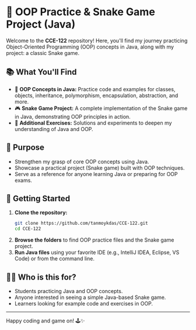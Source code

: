 # 🐍 OOP Practice & Snake Game Project (Java)

Welcome to the **CCE-122** repository! Here, you'll find my journey practicing Object-Oriented Programming (OOP) concepts in Java, along with my project: a classic Snake game.

## 📚 What You'll Find

- 🔹 **OOP Concepts in Java:** Practice code and examples for classes, objects, inheritance, polymorphism, encapsulation, abstraction, and more.
- 🎮 **Snake Game Project:** A complete implementation of the Snake game in Java, demonstrating OOP principles in action.
- 📝 **Additional Exercises:** Solutions and experiments to deepen my understanding of Java and OOP.

## 🎯 Purpose

- Strengthen my grasp of core OOP concepts using Java.
- Showcase a practical project (Snake game) built with OOP techniques.
- Serve as a reference for anyone learning Java or preparing for OOP exams.

## 🚀 Getting Started

1. **Clone the repository:**
   ```bash
   git clone https://github.com/tanmoykdas/CCE-122.git
   cd CCE-122
   ```
2. **Browse the folders** to find OOP practice files and the Snake game project.
3. **Run Java files** using your favorite IDE (e.g., IntelliJ IDEA, Eclipse, VS Code) or from the command line.

## 🧑‍💻 Who is this for?

- Students practicing Java and OOP concepts.
- Anyone interested in seeing a simple Java-based Snake game.
- Learners looking for example code and exercises in OOP.

---

Happy coding and game on! 🕹️✨
